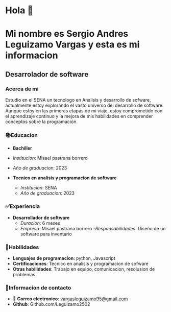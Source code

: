 # Hola 👋
# Mi nombre es Sergio Andres Leguizamo Vargas y esta es mi informacion
## Desarrolador de software
### Acerca de mi
Estudio en el SENA un tecnologo en Analisis y desarrollo de sofware, actualmente estoy explorando el vasto universo del desarrollo de software. Aunque estoy en las primeras etapas de mi viaje, estoy comprometido con el aprendizaje continuo y la mejora de mis habilidades en comprender conceptos sobre la programación.

### 📚Educacion 
- **Bachiller**
 - *Institucion*: Misael pastrana borrero
 - *Año de graduacion*: 2023
 
 - **Tecnico en analisis y programacion de software**
   - *Institucion*: SENA
   - *Año de graduacion*: 2023
     
### ✅Experiencia
- **Desarrollador de software**
  - *Duracion*: 6 meses
  - *Empresa*: Misael pastrana borrero
  -*Responsabilidades*: Diseño de  un software para inventario

### 💪Habilidades
- **Lenguajes de programacion**: python, Javascript
- **Certificaciones**: Tecnico en analisis y programacion de sofware
- **Otras habilidades**: Trabajo en equipo, comunicacion, resolusion de problemas
### 📱Informacion de contacto
- 📧 **Correo electronico**: vargasleguizamo95@gmail.com
- **Github**: Github.com/Leguizamo2502

